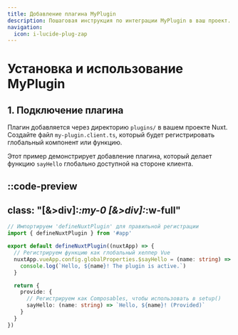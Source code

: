 ```yaml
---
title: Добавление плагина MyPlugin
description: Пошаговая инструкция по интеграции MyPlugin в ваш проект.
navigation:
  icon: i-lucide-plug-zap
---
```


# Установка и использование MyPlugin

## 1. Подключение плагина

Плагин добавляется через директорию `plugins/` в вашем проекте Nuxt. Создайте файл `my-plugin.client.ts`, который будет регистрировать глобальный компонент или функцию.

Этот пример демонстрирует добавление плагина, который делает функцию `sayHello` глобально доступной на стороне клиента.

::code-preview
---
class: "[&>div]:*:my-0 [&>div]:*:w-full"
---
```ts [plugins/my-plugin.client.ts]
// Импортируем 'defineNuxtPlugin' для правильной регистрации
import { defineNuxtPlugin } from '#app' 

export default defineNuxtPlugin((nuxtApp) => {
  // Регистрируем функцию как глобальный хелпер Vue
  nuxtApp.vueApp.config.globalProperties.$sayHello = (name: string) => {
    console.log(`Hello, ${name}! The plugin is active.`)
  }

  return {
    provide: {
      // Регистрируем как Composables, чтобы использовать в setup()
      sayHello: (name: string) => `Hello, ${name}! (Provided)`
    }
  }
})